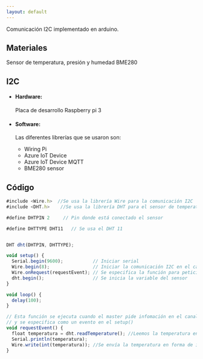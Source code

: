 ```yaml
---
layout: default
---
```



Comunicación I2C implementado en arduino.

## Materiales

Sensor de temperatura, presión y humedad BME280

## I2C

*   #### Hardware:

    Placa de desarrollo Raspberry pi 3
    
*   #### Software:

    Las diferentes librerías que se usaron son:
    
    - Wiring Pi
    - Azure IoT Device
    - Azure IoT Device MQTT
    - BME280 sensor

## Código

```js
#include <Wire.h>  //Se usa la librería Wire para la comunicación I2C
#include <DHT.h>    //Se usa la librería DHT para el sensor de temperatura

#define DHTPIN 2     // Pin donde está conectado el sensor

#define DHTTYPE DHT11   // Se usa el DHT 11


DHT dht(DHTPIN, DHTTYPE);

void setup() {
  Serial.begin(9600);           // Iniciar serial
  Wire.begin(8);                // Iniciar la comunicación I2C en el canal #8
  Wire.onRequest(requestEvent); // Se especifica la función para peticiones
  dht.begin();                  // Se inicia la variable del sensor
}

void loop() {
  delay(100);
}

// Esta función se ejecuta cuando el master pide infomación en el canal #8
// y se especifica como un evento en el setup()
void requestEvent() {
  float temperatura = dht.readTemperature(); //Leemos la temperatura en grados Celsius
  Serial.println(temperatura);
  Wire.write(int(temperatura)); //Se envía la temperatura en forma de integer            
}
```

